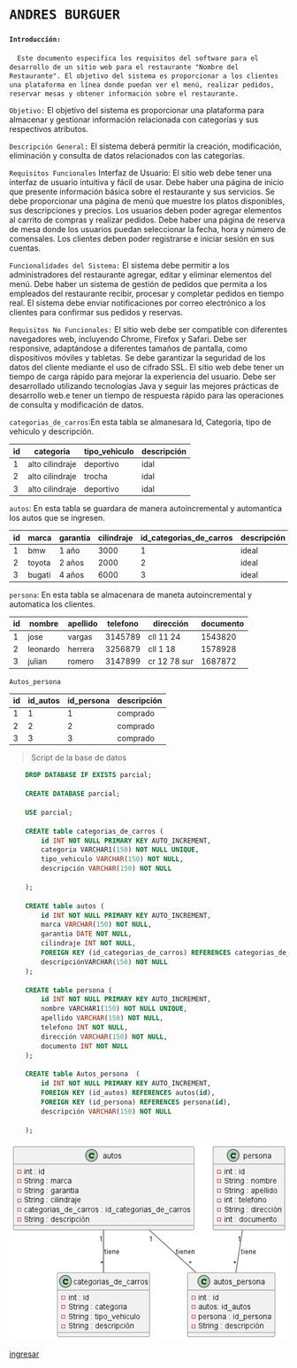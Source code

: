# `ANDRES BURGUER`

#### `Introducción:`
      Este documento especifica los requisitos del software para el desarrollo de un sitio web para el restaurante "Nombre del Restaurante". El objetivo del sistema es proporcionar a los clientes una plataforma en línea donde puedan ver el menú, realizar pedidos, reservar mesas y obtener información sobre el restaurante. 

  `Objetivo:`
    El objetivo del sistema es proporcionar una plataforma para almacenar y gestionar información relacionada con categorías y sus respectivos atributos.

  `Descripción General:`
    El sistema deberá permitir la creación, modificación, eliminación y consulta de datos relacionados con las categorías.

   `Requisitos Funcionales`
     Interfaz de Usuario:
     El sitio web debe tener una interfaz de usuario intuitiva y fácil de usar.
     Debe haber una página de inicio que presente información básica sobre el restaurante y sus servicios.
     Se debe proporcionar una página de menú que muestre los platos disponibles, sus descripciones y precios.
     Los usuarios deben poder agregar elementos al carrito de compras y realizar pedidos.
     Debe haber una página de reserva de mesa donde los usuarios puedan seleccionar la fecha, hora y número de comensales.
     Los clientes deben poder registrarse e iniciar sesión en sus cuentas.
    
   `Funcionalidades del Sistema:`
     El sistema debe permitir a los administradores del restaurante agregar, editar y eliminar elementos del menú.
     Debe haber un sistema de gestión de pedidos que permita a los empleados del restaurante recibir, procesar y completar pedidos en tiempo real.
     El sistema debe enviar notificaciones por correo electrónico a los clientes para confirmar sus pedidos y reservas.

   `Requisitos No Funcionales:`
     El sitio web debe ser compatible con diferentes navegadores web, incluyendo Chrome, Firefox y Safari.
     Debe ser responsive, adaptándose a diferentes tamaños de pantalla, como dispositivos móviles y tabletas.
     Se debe garantizar la seguridad de los datos del cliente mediante el uso de cifrado SSL.
     El sitio web debe tener un tiempo de carga rápido para mejorar la experiencia del usuario.
     Debe ser desarrollado utilizando tecnologías Java y seguir las mejores prácticas de desarrollo web.e tener un tiempo de respuesta rápido para las operaciones de consulta y modificación de  datos.

`categorias_de_carros`:En esta tabla se almanesara Id, Categoria, tipo de vehiculo y descripción.

| id | categoria         | tipo_vehiculo | descripción |
|----|-------------------|---------------|-------------|
| 1  | alto cilindraje   |deportivo      | idal        |
| 2  | alto cilindraje   |trocha         |idal         |
| 3  | alto cilindraje   |deportivo      |idal         |


`autos`: En esta tabla se guardara de manera autoincremental y automantica los autos que se ingresen.

| id | marca         | garantia | cilindraje | id_categorias_de_carros | descripción|
|----|---------------|----------|------------|-------------------------|------------|
| 1  |    bmw        | 1 año    |3000        |  1                      | ideal      |
| 2  |   toyota      | 2 años   |2000        |  2                      | ideal      |
| 3  |   bugati      | 4 años   |6000        |  3                      | ideal      |

`persona`: En esta tabla se almacenara de maneta autoincremental y automatica los clientes.

| id | nombre        | apellido | telefono | dirección   | documento|
|----|---------------|----------|----------|-------------|----------|
| 1  |    jose       | vargas   |3145789   | cll 11 24   | 1543820  |
| 2  |  leonardo     | herrera  |3256879   | cll 1 18    | 1578928  |
| 3  |  julian       | romero   |3147899   | cr 12 78 sur| 1687872  |

`Autos_persona`

| id | id_autos | id_persona | descripción |
|----|----------|------------|-------------|
| 1  |  1       |   1        |comprado     |
| 2  |  2       |   2        |comprado     |
| 3  |  3       |   3        |comprado     |


> Script de la base de datos
```sql
    DROP DATABASE IF EXISTS parcial;

    CREATE DATABASE parcial;

    USE parcial;

    CREATE table categorias_de_carros (
        id INT NOT NULL PRIMARY KEY AUTO_INCREMENT,
        categoria VARCHAR1(150) NOT NULL UNIQUE,
        tipo_vehiculo VARCHAR(150) NOT NULL,
        descripción VARCHAR(150) NOT NULL
        
    ); 

    CREATE table autos (
        id INT NOT NULL PRIMARY KEY AUTO_INCREMENT,
        marca VARCHAR(150) NOT NULL,
        garantia DATE NOT NULL,
        cilindraje INT NOT NULL,
        FOREIGN KEY (id_categorias_de_carros) REFERENCES categorias_de_carros(id),
        descripciónVARCHAR(150) NOT NULL
    ); 

    CREATE table persona (
        id INT NOT NULL PRIMARY KEY AUTO_INCREMENT,
        nombre VARCHAR1(150) NOT NULL UNIQUE,
        apellido VARCHAR(150) NOT NULL,
        telefono INT NOT NULL,
        dirección VARCHAR(150) NOT NULL,
        documento INT NOT NULL
    ); 

    CREATE table Autos_persona  (
        id INT NOT NULL PRIMARY KEY AUTO_INCREMENT,
        FOREIGN KEY (id_autos) REFERENCES autos(id),
        FOREIGN KEY (id_persona) REFERENCES persona(id),
        descripción VARCHAR(150) NOT NULL
        
    ); 
```

![vista](jojo/base.png)

[ingresar](https://trello.com/b/epoUPRg2/parcial)